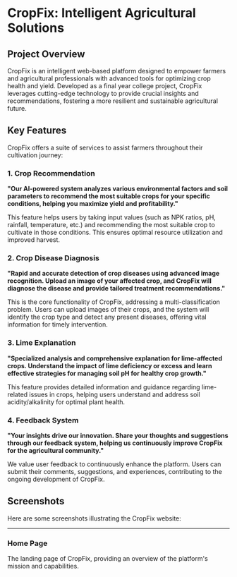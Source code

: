 # CropFix: Intelligent Agricultural Solutions

## Project Overview

CropFix is an intelligent web-based platform designed to empower farmers and agricultural professionals with advanced tools for optimizing crop health and yield. Developed as a final year college project, CropFix leverages cutting-edge technology to provide crucial insights and recommendations, fostering a more resilient and sustainable agricultural future.

## Key Features

CropFix offers a suite of services to assist farmers throughout their cultivation journey:

### 1. Crop Recommendation
**"Our AI-powered system analyzes various environmental factors and soil parameters to recommend the most suitable crops for your specific conditions, helping you maximize yield and profitability."**

This feature helps users by taking input values (such as NPK ratios, pH, rainfall, temperature, etc.) and recommending the most suitable crop to cultivate in those conditions. This ensures optimal resource utilization and improved harvest.

### 2. Crop Disease Diagnosis
**"Rapid and accurate detection of crop diseases using advanced image recognition. Upload an image of your affected crop, and CropFix will diagnose the disease and provide tailored treatment recommendations."**

This is the core functionality of CropFix, addressing a multi-classification problem. Users can upload images of their crops, and the system will identify the crop type and detect any present diseases, offering vital information for timely intervention.

### 3. Lime Explanation
**"Specialized analysis and comprehensive explanation for lime-affected crops. Understand the impact of lime deficiency or excess and learn effective strategies for managing soil pH for healthy crop growth."**

This feature provides detailed information and guidance regarding lime-related issues in crops, helping users understand and address soil acidity/alkalinity for optimal plant health.

### 4. Feedback System
**"Your insights drive our innovation. Share your thoughts and suggestions through our feedback system, helping us continuously improve CropFix for the agricultural community."**

We value user feedback to continuously enhance the platform. Users can submit their comments, suggestions, and experiences, contributing to the ongoing development of CropFix.

## Screenshots

Here are some screenshots illustrating the CropFix website:

---

### Home Page
The landing page of CropFix, providing an overview of the platform's mission and capabilities.
